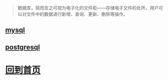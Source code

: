 



> 数据库，简而言之可视为电子化的文件柜——存储电子文件的处所，用户可以对文件中的数据进行新增、查询、更新、删除等操作。





## [mysql](./mysql/index.md)

## [postgresql](./postgresql/index.md)





























# [回到首页](../README.md)